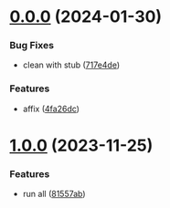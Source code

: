 # [0.0.0](https://github.com/ikunOrg/bees-ui/compare/0.3.1...0.0.0) (2024-01-30)

### Bug Fixes

- clean with stub ([717e4de](https://github.com/ikunOrg/bees-ui/commit/717e4de12d322d15d1cf28cf037e8c67b3218b19))

### Features

- affix ([4fa26dc](https://github.com/ikunOrg/bees-ui/commit/4fa26dc871117cac5fb12395632fa9fffb7316ef))

# [1.0.0](https://github.com/ikunOrg/ikun-design/compare/0.0.3...1.0.0) (2023-11-25)

### Features

- run all ([81557ab](https://github.com/ikunOrg/ikun-design/commit/81557abcb05811c5d98fdb0ad005160f4f185c31))
